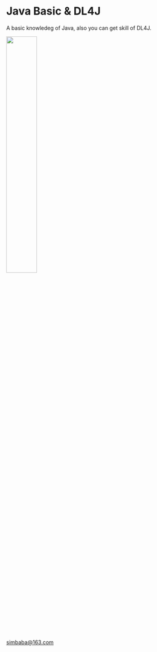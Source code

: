 # Java Basic & DL4J


A basic knowledeg of Java, also you can get skill of DL4J.

<img src="https://glandon.github.io/images/profile.png" width="40%"><br><br>


simbaba@163.com
